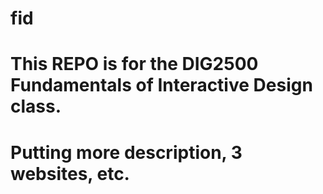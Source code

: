 # fid
# This REPO is for the DIG2500 Fundamentals of Interactive Design class. 
# Putting more description, 3 websites, etc.
